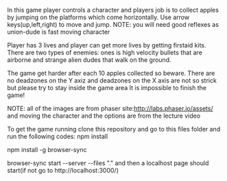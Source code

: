 In this game player controls a character and players job is to collect apples by jumping on the platforms which come horizontally.
Use arrow keys(up,left,right) to move and jump. NOTE: you will need good reflexes as union-dude is fast moving character


Player has 3 lives and player can get more lives by getting firstaid kits.
There are two types of enemies: ones is high velocity bullets that are airborne and strange alien dudes that walk on the ground.


The game get harder after each 10 apples collected so beware.
There are no deadzones on the Y axiz and deadzones on the X axis are not so strick but please try to stay inside the game area
It is impossible to finish the game!


NOTE: all of the images are from phaser site:http://labs.phaser.io/assets/
and moving the character and the options are from the lecture video

To get the game running clone this repository and go to this files folder and run the following codes:
npm install

npm install -g browser-sync

browser-sync start --server --files "." and then a localhost page should start(if not go to http://localhost:3000/)
